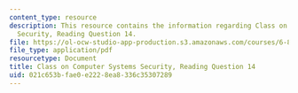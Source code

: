 ```yaml
---
content_type: resource
description: This resource contains the information regarding Class on Computer Systems
  Security, Reading Question 14.
file: https://ol-ocw-studio-app-production.s3.amazonaws.com/courses/6-858-computer-systems-security-fall-2014/021c653bfae0e2228ea8336c35307289_MIT6_858F14_Reading14.pdf
file_type: application/pdf
resourcetype: Document
title: Class on Computer Systems Security, Reading Question 14
uid: 021c653b-fae0-e222-8ea8-336c35307289
---
```

